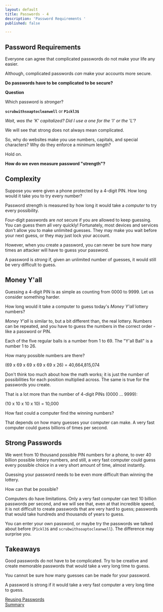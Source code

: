 ```yaml
---
layout: default
title: Passwords - 4
description: 'Password Requirements '
published: false

---
```

## Password Requirements

Everyone can agree that complicated passwords do not make your life any easier.

Although, complicated passwords _can_ make your accounts more secure.

**Do passwords have to be complicated to be secure?**

**Question**

Which password is _stronger_?

**`scrubwithsoaptocleanwell`** or **`P1ckl3$`**

_Wait, was the 'K' capitalized? Did I use a one for the 'I' or the 'L'?_

We will see that strong does not always mean complicated.

So, why do websites make you use numbers, capitals, and special characters? Why do they enforce a minimum length?

Hold on.

**How do we even measure password "strength"?**

## Complexity

Suppose you were given a phone protected by a 4-digit PIN. How long would it take you to try every number?

Password strength is measured by how long it would take a _computer_ to try every possibility.

Four-digit passwords are _not_ secure if you are allowed to keep guessing. You can guess them all very quickly! Fortunately, most devices and services don't allow you to make unlimited guesses. They may make you wait before your next guess, or they may just lock your account.

However, when you create a password, you can never be sure how many times an attacker will have to guess your password.

A password is _strong_ if, given an unlimited number of guesses, it would still be very difficult to guess.

## Money Y'all

Guessing a 4-digit PIN is as simple as counting from 0000 to 9999. Let us consider something harder.

How long would it take a computer to guess today's _Money Y'all_ lottery numbers?

_Money Y'all_ is similar to, but a bit different than, the real lottery. Numbers can be repeated, and you have to guess the numbers in the correct order - like a password or PIN.

Each of the five regular balls is a number from 1 to 69. The "Y'all Ball" is a number 1 to 26.

How many possible numbers are there?

(69 x 69 x 69 x 69 x 69 x 26) = 40,664,815,074

Don't think too much about how the math works; it is just the number of possibilities for each position multiplied across. The same is true for the passwords you create.

That is a lot more than the number of 4-digit PINs (0000 ... 9999):

(10 x 10 x 10 x 10) = 10,000

How fast could a computer find the winning numbers?

That depends on how many guesses your computer can make. A very fast computer could guess billions of times per second.






## Strong Passwords

We went from 10 thousand possible PIN numbers for a phone, to over 40 billion possible lottery numbers, and still, a very fast computer could guess every possible choice in a very short amount of time, almost instantly.

Guessing your password needs to be even more difficult than winning the lottery.

How can that be possible?

Computers do have limitations. Only a very fast computer can test 10 billion passwords per second, and we will see that, even at that incredible speed, it is not difficult to create passwords that are very hard to guess; passwords that would take hundreds and thousands of years to guess.

You can enter your own password, or maybe try the passwords we talked about before (`P1ckl3$` and `scrubwithsoaptocleanwell`). The difference may surprise you.

## Takeaways
Good passwords do not have to be complicated. Try to be creative and create memorable passwords that would take a very long time to guess.

You cannot be sure how many guesses can be made for your password.

A password is strong if it would take a very fast computer a very long time to guess.

[Reusing Passwords](./ "Reusing Passwords")  
[Summary](./ "Summary")